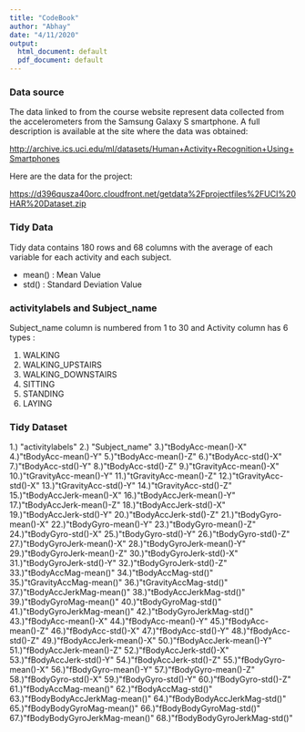 ```yaml
---
title: "CodeBook"
author: "Abhay"
date: "4/11/2020"
output:
  html_document: default
  pdf_document: default
---
```


### Data source

The data linked to from the course website represent data collected from the accelerometers from the Samsung Galaxy S smartphone. A full description is available at the site where the data was obtained:

http://archive.ics.uci.edu/ml/datasets/Human+Activity+Recognition+Using+Smartphones

Here are the data for the project:

https://d396qusza40orc.cloudfront.net/getdata%2Fprojectfiles%2FUCI%20HAR%20Dataset.zip



### Tidy Data

Tidy data contains 180 rows and 68 columns with the average of each variable for each activity and each subject.
* mean() : Mean Value
* std()  : Standard Deviation Value

### activitylabels and Subject_name

Subject_name column is numbered from 1 to 30 and Activity column has 6 types :
1. WALKING
2. WALKING_UPSTAIRS
3. WALKING_DOWNSTAIRS
4. SITTING
5. STANDING
6. LAYING

### Tidy Dataset

1.) "activitylabels"    2.) "Subject_name"    3.)"tBodyAcc-mean()-X"    4.)"tBodyAcc-mean()-Y"    5.)"tBodyAcc-mean()-Z" 6.)"tBodyAcc-std()-X"     7.)"tBodyAcc-std()-Y"     8.)"tBodyAcc-std()-Z"     9.)"tGravityAcc-mean()-X"   10.)"tGravityAcc-mean()-Y"    11.)"tGravityAcc-mean()-Z"    12.)"tGravityAcc-std()-X"     13.)"tGravityAcc-std()-Y" 14.)"tGravityAcc-std()-Z"     15.)"tBodyAccJerk-mean()-X"     16.)"tBodyAccJerk-mean()-Y"     17.)"tBodyAccJerk-mean()-Z" 18.)"tBodyAccJerk-std()-X"    19.)"tBodyAccJerk-std()-Y"    20.)"tBodyAccJerk-std()-Z"    21.)"tBodyGyro-mean()-X" 22.)"tBodyGyro-mean()-Y"    23.)"tBodyGyro-mean()-Z"    24.)"tBodyGyro-std()-X"     25.)"tBodyGyro-std()-Y" 26.)"tBodyGyro-std()-Z"     27.)"tBodyGyroJerk-mean()-X"    28.)"tBodyGyroJerk-mean()-Y"    29.)"tBodyGyroJerk-mean()-Z" 30.)"tBodyGyroJerk-std()-X"     31.)"tBodyGyroJerk-std()-Y"     32.)"tBodyGyroJerk-std()-Z"    33.)"tBodyAccMag-mean()" 34.)"tBodyAccMag-std()"     35.)"tGravityAccMag-mean()"     36.)"tGravityAccMag-std()"    37.)"tBodyAccJerkMag-mean()" 38.)"tBodyAccJerkMag-std()"     39.)"tBodyGyroMag-mean()"     40.)"tBodyGyroMag-std()"    41.)"tBodyGyroJerkMag-mean()" 42.)"tBodyGyroJerkMag-std()"    43.)"fBodyAcc-mean()-X"   44.)"fBodyAcc-mean()-Y"     45.)"fBodyAcc-mean()-Z" 46.)"fBodyAcc-std()-X"    47.)"fBodyAcc-std()-Y"    48.)"fBodyAcc-std()-Z"    49.)"fBodyAccJerk-mean()-X" 50.)"fBodyAccJerk-mean()-Y"     51.)"fBodyAccJerk-mean()-Z"     52.)"fBodyAccJerk-std()-X"    53.)"fBodyAccJerk-std()-Y" 54.)"fBodyAccJerk-std()-Z"    55.)"fBodyGyro-mean()-X"    56.)"fBodyGyro-mean()-Y"    57.)"fBodyGyro-mean()-Z" 58.)"fBodyGyro-std()-X"     59.)"fBodyGyro-std()-Y"     60.)"fBodyGyro-std()-Z"   61.)"fBodyAccMag-mean()"    62.)"fBodyAccMag-std()"     63.)"fBodyBodyAccJerkMag-mean()"    64.)"fBodyBodyAccJerkMag-std()"     65.)"fBodyBodyGyroMag-mean()"   66.)"fBodyBodyGyroMag-std()"    67.)"fBodyBodyGyroJerkMag-mean()"     68.)"fBodyBodyGyroJerkMag-std()"


